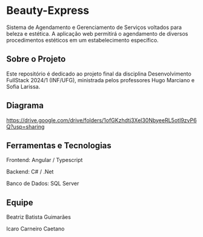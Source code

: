 # Beauty-Express
Sistema de Agendamento e Gerenciamento de Serviços voltados para beleza e estética.
A aplicação web permitirá o agendamento de diversos procedimentos estéticos em um estabelecimento específico. 

## Sobre o Projeto
Este repositório é dedicado ao projeto final da disciplina Desenvolvimento FullStack 2024/1 (INF/UFG), ministrada pelos professores Hugo Marciano e Sofia Larissa.

## Diagrama
https://drive.google.com/drive/folders/1ofGKzhdtj3Xel30NbyeeRL5otI9zvP6Q?usp=sharing

## Ferramentas e Tecnologias
Frontend: Angular / Typescript

Backend: C# / .Net

Banco de Dados: SQL Server

## Equipe
Beatriz Batista Guimarães

Icaro Carneiro Caetano 
